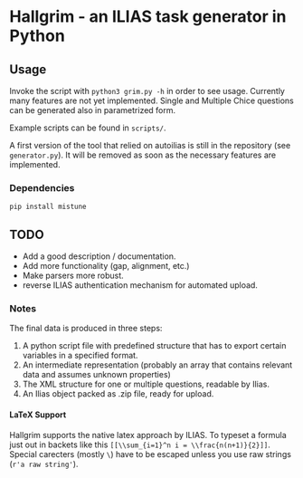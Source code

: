 # Hallgrim - an ILIAS task generator in Python

## Usage

Invoke the script with `python3 grim.py -h` in order to see usage. Currently
many features are not yet implemented. Single and Multiple Chice questions
can be generated also in parametrized form.

Example scripts can be found in `scripts/`.

A first version of the tool that relied on autoilias is still in the repository
(see `generator.py`). It will be removed as soon as the necessary features are
implemented.

### Dependencies

`pip install mistune`

## TODO

* Add a good description / documentation.
* Add more functionality (gap, alignment, etc.)
* Make parsers more robust.
* reverse ILIAS authentication mechanism for automated upload.

### Notes

The final data is produced in three steps:

1. A python script file with predefined structure that has to export certain
variables in a specified format.
2. An intermediate representation (probably an array that contains relevant
data and assumes unknown properties)
3. The XML structure for one or multiple questions, readable by Ilias.
4. An Ilias object packed as .zip file, ready for upload.

#### LaTeX Support

Hallgrim supports the native latex approach by ILIAS. To typeset a formula just
out in backets like this `[[\\sum_{i=1}^n i = \\frac{n(n+1)}{2}]]`. Special
carecters (mostly `\`) have to be escaped unless you use raw strings (`r'a raw
string'`).

